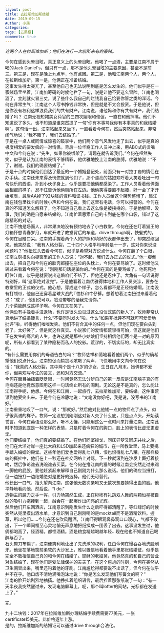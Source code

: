 ```yaml
---
layout: post
title: 去拉斯维加斯结婚
date: 2019-09-15
Author: 小落
categories: 
tags: [五黑框]
comments: true
--- 
```



*这两个人在拉斯维加斯；他们在进行一次前所未有的豪赌。*<br>
<!-- more -->


今何在感到头晕目眩，真正意义上的头晕目眩。他喝了一点酒，主要是江南不屑于喝的Jack Daniel's，但只有一点，那不是他头晕目眩的主要原因，甚至不是前三。第三是，现在是晚上九点半，他有点困。第二是，他和江南两个人，两个人，在拉斯维加斯。第一是，他俩正在准备结婚。<br>
这事发生得太突兀了，甚至他自己也无法说明到底是怎么发生的。他们似乎是在一家赌场里坐着，江南加筹码的时候他拦了一句，说是让他不要这么冒险。江南也喝酒了，立刻就火冒三丈，说了些什么我自己的烂钱我自己恰要你管之类的浑话。今何在非常生气：江南这个人写书挣钱非常快，但是就是不太会投资。于是他说，但是你没有权利这样浪费我们的共有财产。江南说，谁他妈和你有共有财产，我们结婚了吗？ 江南无视短裙美女荷官的三四次媚眼和催促，一直在和他拌嘴。他们不知道说了多久，也不知道是谁突然提了一句“你有本事骂我你有本事真的和我结婚啊”。这句话一出，江南站起来又坐下，一直看着今何在，然后突然站起来，非常阔气地说：“我不赌了，我们去结婚了。”<br>
于是在一桌人或同情或惊喜的鼓掌中，他们两个意气风发地走了出去，似乎是真的极度相爱的要发疯的一对情侣。背后一位华裔工作人员冲上来，用ABC式的烫嘴中文和今何在说：“先生，如果你被绑架了，请现在就告诉我们。”今何在哑然失笑，似乎是认为江南的表情不够精彩，他优雅地挽上江南的胳膊，优雅地说：“不了，谢谢。我们的确要结婚了。”<br>
于是十点的时候他们到达了最近的一个婚姻登记处，前面只有一对拉丁裔的情侣在办手续。江南还未来得及恍惚就到他们了，那个漂亮的姑娘欢呼着大笑着吐出一句句快乐的西语，扑到小伙子身上，似乎是要把他俩都感染了。工作人员看着他俩面面相觑的样子，忍不住告诉他俩厕所在左边。他俩笑得要直不起腰，好一会了才开始填表，最后AA掉了92块钱的资料和证书钱。工作人员给这个架势整懵了，趁江南在钱包里找卡的时候小声和今何在说，我们这里有电话，你可以报警的。今何在真的不知道怎么解释了，他不知道自己看上去这么像是被挟持的。于是他解释，没事，我们的确是自愿来结婚的。江南忙着思索自己的卡到底在哪个口袋，错过了这段精彩的对话。<br>
江南不愧是场面人，非常果决地没有预约地去了小白教堂。今何在还在盯着猫王的灯箱怀想青春岁月，车就开进了教堂背后的车道，drive through啊，快餐式的。今何在目瞪口呆。江南的手握着两个人的护照和填好的表都伸出去了，却突然缩回来。他突然说：“我有人格分裂，二十四个人格平均年龄是十一岁，这对你来说没问题吗？”他扭过头去看今何在，似乎是希望对方说点什么。今何在翻了个白眼，江南立刻扭头向橱窗里的工作人员说：“对不起，我们去办正式的仪式。”他一脚倒出去，把自己和今何在的脑壳都撞在座位的头枕上，今何在要骂娘了。这时候他又转过来看着今何在说：“刚刚那句话是骗你的。”今何在真的是要骂娘了。他死死地盯住江南，似乎是就要说出这婚咱们不结了，但他还是忍住了。大角有一句话说得特别好，叫“这事绝对没完”。于是他看着江南优雅得体地和工作人员交涉，要办在教堂里的正式的仪式。他心想，穿成这个样子，怎么看都不是正经结婚啊。江南没有打领带，他自己还穿着星球大战的T恤衫和牛仔裤。想着想着江南扭过来看着他说：“成了，他们说可以。钱没带够的话我先请你。”<br>
几个菜能醉成这样子啊。今何在又在笑了。<br>
他俩没有手挽着手进退场，也许是很久没见过这么没仪式感的新人了，牧师非常认真地讲了结婚箴言，什么“不要同时发火”啦，什么“如果非批评不可就可可爱爱地批评”啦，听得他们嗤嗤发笑。他们不符合其中的任何一点，但他们现在要白头到老了。太好笑了，但是就这样真实。小说家们的爱情都荒谬得可怕，但这就是他们正在发生的痛苦的人生。也许这就是那些小姑娘们坚持相信他们两个是一对的原因呢，所有人都看到了某种隐秘而私人的投影。荒谬的，不切实际的，却无比真实的。<br>
“有什么需要用你们的母语告白的吗？”牧师慈祥和蔼地看着他们两个，似乎的确希望他们说点什么。江南短促而尴尬地咳嗽了两声，飞快地用中文向今何在说话：“我真的人格分裂，其中两个是十八岁的少女，生日在八月末。她俩都不爱你，但喜欢写今江的簧文，还和对方交流。”<br>
今何在面目抽搐着眨眨眼，一时间竟然无法分辨自己的第一反应是江南脑子真的有毛病还是他竟然意图用这样一句话终止所有的闹剧。无论这是不是真的，怎么能让江南得手呢，他想。今何在和江南，一起旅行，去拉斯维加斯，要结婚。这件事荒谬到他要笑出来。于是今何在冷静地说：“文笔没你好吧，我是说，没写书的江南好。”<br>
江南重重地叹了一口气，说：“那就好。”然后他对比他矮一点的牧师点了点头，似乎很真诚的样子。牧师一定没想到刚刚这对新人交了什么底，只是点点头，开始读誓言。今何在英语没那么好，听不太懂，只能用这么一点时间来打量江南。江南此时不知道到底是一种怎样的表情，只是盯着今何在的胸口，脸上的表情比虚无更虚无。<br>
他们要结婚了，他们真的要结婚了。在他们同室操戈，同床异梦又同床共枕之后，他们在大洋对岸一座比大麻和LSD加起来还疯狂的城市，在一所教堂里，马上要携手踏入婚姻的殿堂。这些年他们爱也爱得乱七八糟，恨也恨得乱七八糟。在那样极端的撕扯中，他们在上一秒还在社交网络上对骂，下一秒就滚到在沙发上厮打着接吻，然后争论谁去洗碗谁去买菜。在今何在撸江南的猫的时候江南会突然走过来踢一脚他的屁股，要他赶紧起来解释自己刚刚为什么那么说话。他们的确应当扭打，但一边扭打一边结婚绝对是更好的选择。他们无可替代。<br>
他长出一口气，抬头望向江南，这张他无数次亲吻又无数次想要揍得出血的脸。他平静地看向他，然后说，“I do.”<br>
造物主的魔力之手一挥，引力场突然生成，正在彬彬有礼跳双人舞的两颗恒星被自然的吸引力拖拽到一起，融会在一起爆炸出闪亮的光辉。<br>
然后他们开车回酒店，江南意识到刚发生什么之后吓得都清醒了，等红绿灯的时候突然从兜里摸出酒水单，才意识到自己刚刚喝的是mocktail而不是酒精饮料。握草，所以他们……今何在还在吹风醒酒，江南吓得眼观鼻鼻观口口观心，气都不敢出，下一个瞬间福至心灵地悄无声息地把纸揉成一团丢了出去。这事没发生过，他俩都喝高了，怪酒精。都怪酒精。酒是粮食精越喝越年轻…现在他也不知道自己喝醉与否了。<br>
石头剪刀布输了，江南便爽利地让出了先洗漱的权利，任由今何在慢吞吞地洗脸刷牙。他坐在落地窗前柔软的大沙发上，难以置信地看着他手里那张结婚证，似乎是完全不敢相信自己真的和今何在结婚了。耶稣的老娘舅，他竟然真的和自己的营业对象结婚了，现在他们是受法律保护的夫夫了。在这个尴尬的时刻，今何在突然从卫生间冒出来，嘴里还叼着他的牙刷。江南尴尬得都要说不出话了，但今何在似乎并不在乎。他口齿不清地满嘴泡沫地说：“你是怎么发现他们写簧文的啊？”<br>
江南的脸开始剧烈地抽搐。他挣扎着组织语言，最后捏着那张纸说了一句：“有一天半夜我突然醒过来，发现电脑屏幕上，呃，那个叫lofter的网站，光标都在发送上了。”<br>

完。<br>

九十二块钱：2017年在拉斯维加斯办理结婚手续费需要77美元，一张certificate15美元。此价格逐年上涨。<br>
是的，拉斯维加斯的结婚证可以通过drive through合法化。

